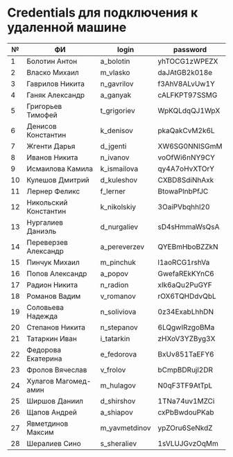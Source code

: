# Credentials для подключения к удаленной машине

| №  |  ФИ                    | login | password |
|----| -----------------------|-------|----------|
| 1  |  Болотин Антон         | a_bolotin | yhTOCG1zWPEZX |
| 2  |  Власко Михаил         | m_vlasko | daJAtGB2k018e |
| 3  |  Гаврилов Никита       | n_gavrilov | f3AhV8ALvUw1Y |
| 4  |  Ганяк Александр       | a_ganyak | cALFKPT97SSMG |
| 5  |  Григорьев Тимофей     | t_grigoriev | WpKQLdqQJ1WpX |
| 6  |  Денисов Константин    | k_denisov | pkaQakCvM2k6L |
| 7  |  Жгенти Дарья          | d_jgenti | XW6SG0NNISGmM |
| 8  |  Иванов Никита         | n_ivanov | voOfWi6nNY9CY |
| 9  |  Исмаилова Камила      | k_ismailova | qy4A7oHvXTOrY |
| 10 |  Кулешов Дмитрий       | d_kuleshov | CXBD8SdiNhAxk |
| 11 |  Лернер Феликс         | f_lerner | BtowaPlnbPfJC |
| 12 |  Никольский Константин | k_nikolskiy | 3OaiPVbqhhl20 |
| 13 |  Нургалиев  Даниэль    | d_nurgaliev | sD4sHmmaWsQsA |
| 14 |  Переверзев Александр  | a_pereverzev | QYEBmHboBZZkN |
| 15 |  Пинчук Михаил         | m_pinchuk | l1aoRCG1rshVa |
| 16 |  Попов Александр       | a_popov | GwefaREkKYnC6 |
| 17 |  Радион Никита         | n_radion | xIk6aQu2PuGYF |
| 18 |  Романов Вадим         | v_romanov | rOX6TQHDdvQbL |
| 19 |  Соловьева Надежда     | n_soliviova | 0z34ExabLhhDN |
| 20 |  Степанов Никита       | n_stepanov | 6LQgwIRzgoBMa |
| 21 |  Татаркин Иван         | i_tatarkin | zHXoV3YZByg3X |
| 22 |  Федорова Екатерина    | e_fedorova | BxUv851TaEFY6 |
| 23 |  Фролов Вячеслав       | v_frolov | bCmpBDRujl2DR |
| 24 |  Хулагов Магомед-амин  | m_hulagov | N0qF3TF9AtTpL |
| 25 |  Ширшов Даниил         | d_shirshov | 1TNa74uv1MZCi |
| 26 |  Щапов Андрей          | a_shiapov | cxPbBwdouPKab |
| 27 |  Явметдинов Максим     | m_yavmetdinov | ypZOru6SeNkdZ |
| 28 |  Шералиев Сино         | s_sheraliev | 1sVLUJGvzOqMm |
